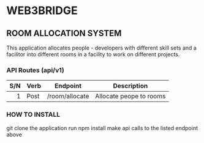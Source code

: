 # WEB3BRIDGE

## ROOM ALLOCATION SYSTEM

This application allocates people - developers with different skill sets and a facilitor into different rooms in a facility to work on different projects.

### API Routes (api/v1)

| S/N | Verb | Endpoint       | Description             |
| --: | ---- | -------------- | ----------------------- |
|   1 | Post | /room/allocate | Allocate peope to rooms |

### HOW TO INSTALL

git clone the application
run npm install
make api calls to the listed endpoint above
